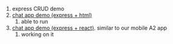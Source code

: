 1. express CRUD demo
2. [chat app demo (express + html)](./02-chat-app/README.md)
   1. able to run
3. [chat app demo (express + react)](). similar to our mobile A2 app
   1. working on it